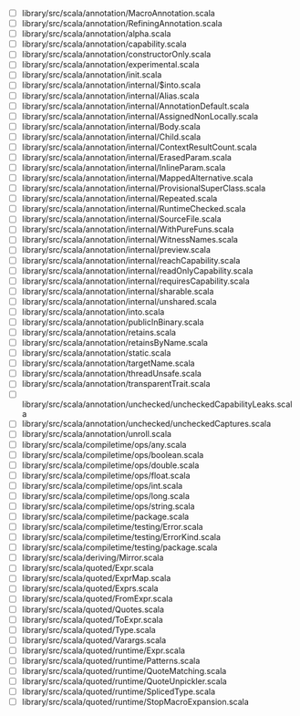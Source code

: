 - [ ] library/src/scala/annotation/MacroAnnotation.scala
- [ ] library/src/scala/annotation/RefiningAnnotation.scala
- [ ] library/src/scala/annotation/alpha.scala
- [ ] library/src/scala/annotation/capability.scala
- [ ] library/src/scala/annotation/constructorOnly.scala
- [ ] library/src/scala/annotation/experimental.scala
- [ ] library/src/scala/annotation/init.scala
- [ ] library/src/scala/annotation/internal/$into.scala
- [ ] library/src/scala/annotation/internal/Alias.scala
- [ ] library/src/scala/annotation/internal/AnnotationDefault.scala
- [ ] library/src/scala/annotation/internal/AssignedNonLocally.scala
- [ ] library/src/scala/annotation/internal/Body.scala
- [ ] library/src/scala/annotation/internal/Child.scala
- [ ] library/src/scala/annotation/internal/ContextResultCount.scala
- [ ] library/src/scala/annotation/internal/ErasedParam.scala
- [ ] library/src/scala/annotation/internal/InlineParam.scala
- [ ] library/src/scala/annotation/internal/MappedAlternative.scala
- [ ] library/src/scala/annotation/internal/ProvisionalSuperClass.scala
- [ ] library/src/scala/annotation/internal/Repeated.scala
- [ ] library/src/scala/annotation/internal/RuntimeChecked.scala
- [ ] library/src/scala/annotation/internal/SourceFile.scala
- [ ] library/src/scala/annotation/internal/WithPureFuns.scala
- [ ] library/src/scala/annotation/internal/WitnessNames.scala
- [ ] library/src/scala/annotation/internal/preview.scala
- [ ] library/src/scala/annotation/internal/reachCapability.scala
- [ ] library/src/scala/annotation/internal/readOnlyCapability.scala
- [ ] library/src/scala/annotation/internal/requiresCapability.scala
- [ ] library/src/scala/annotation/internal/sharable.scala
- [ ] library/src/scala/annotation/internal/unshared.scala
- [ ] library/src/scala/annotation/into.scala
- [ ] library/src/scala/annotation/publicInBinary.scala
- [ ] library/src/scala/annotation/retains.scala
- [ ] library/src/scala/annotation/retainsByName.scala
- [ ] library/src/scala/annotation/static.scala
- [ ] library/src/scala/annotation/targetName.scala
- [ ] library/src/scala/annotation/threadUnsafe.scala
- [ ] library/src/scala/annotation/transparentTrait.scala
- [ ] library/src/scala/annotation/unchecked/uncheckedCapabilityLeaks.scala
- [ ] library/src/scala/annotation/unchecked/uncheckedCaptures.scala
- [ ] library/src/scala/annotation/unroll.scala
- [ ] library/src/scala/compiletime/ops/any.scala
- [ ] library/src/scala/compiletime/ops/boolean.scala
- [ ] library/src/scala/compiletime/ops/double.scala
- [ ] library/src/scala/compiletime/ops/float.scala
- [ ] library/src/scala/compiletime/ops/int.scala
- [ ] library/src/scala/compiletime/ops/long.scala
- [ ] library/src/scala/compiletime/ops/string.scala
- [ ] library/src/scala/compiletime/package.scala
- [ ] library/src/scala/compiletime/testing/Error.scala
- [ ] library/src/scala/compiletime/testing/ErrorKind.scala
- [ ] library/src/scala/compiletime/testing/package.scala
- [ ] library/src/scala/deriving/Mirror.scala
- [ ] library/src/scala/quoted/Expr.scala
- [ ] library/src/scala/quoted/ExprMap.scala
- [ ] library/src/scala/quoted/Exprs.scala
- [ ] library/src/scala/quoted/FromExpr.scala
- [ ] library/src/scala/quoted/Quotes.scala
- [ ] library/src/scala/quoted/ToExpr.scala
- [ ] library/src/scala/quoted/Type.scala
- [ ] library/src/scala/quoted/Varargs.scala
- [ ] library/src/scala/quoted/runtime/Expr.scala
- [ ] library/src/scala/quoted/runtime/Patterns.scala
- [ ] library/src/scala/quoted/runtime/QuoteMatching.scala
- [ ] library/src/scala/quoted/runtime/QuoteUnpickler.scala
- [ ] library/src/scala/quoted/runtime/SplicedType.scala
- [ ] library/src/scala/quoted/runtime/StopMacroExpansion.scala
